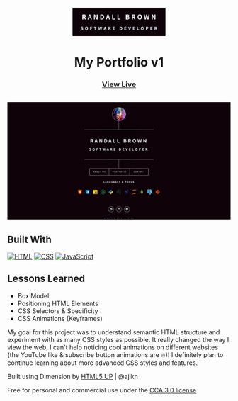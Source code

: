 <a name="readme-top"></a>

<!-- PROJECT LOGO -->
<div align="center">
  <a href="project-url">
    <img src="project-logo.png" alt="project-name" height="64">
  </a>
<h1 align="center">My Portfolio v1</h1>
  <h3 align="center">
    <a href="project.url" target="_blank" rel="noreferrer noopener">View Live</a>
  </h3>
  <h2></h2>
</div>

<!-- SCREENSHOT -->

<div align="center">
  <img width="800" alt="project-screenshot" src="project-screenshot.png">
</div>

## Built With

[![HTML](https://img.shields.io/badge/HTML-%23282828?style=for-the-badge&logo=HTML5&logoColor=%23E34F26&logoSize=auto)](https://html.com/html5/) [![CSS](https://img.shields.io/badge/CSS3-%23282828?style=for-the-badge&logo=CSS3&logoColor=%231572B6&logoSize=auto)](https://www.w3schools.com/css/default.asp) [![JavaScript](https://img.shields.io/badge/JAVASCRIPT-%23282828?style=for-the-badge&logo=javascript&logoColor=%23F7DF1E&logoSize=auto)](https://ecma-international.org/publications-and-standards/standards/ecma-262/)

## Lessons Learned

- Box Model
- Positioning HTML Elements
- CSS Selectors & Specificity
- CSS Animations (Keyframes)

My goal for this project was to understand semantic HTML structure and experiment with as many CSS styles as possible. It really changed the way I view the web, I can't help noticing cool animations on different websites (the YouTube like & subscribe button animations are 🔥)! I definitely plan to continue learning about more advanced CSS styles and features.

Built using Dimension by [HTML5 UP](html5up.net) | @ajlkn

Free for personal and commercial use under the [CCA 3.0 license](html5up.net/license)
